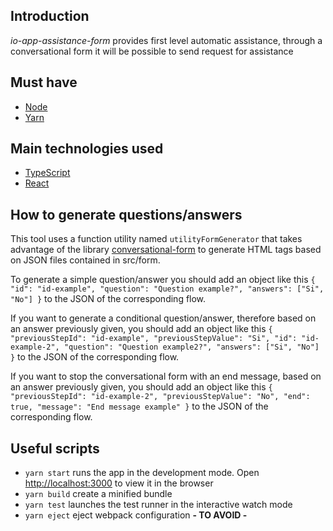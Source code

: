 ## Introduction

_io-app-assistance-form_ provides first level automatic assistance, through a conversational form it will be possible to send request for assistance

## Must have

- [Node](https://nodejs.org/en/)
- [Yarn](https://yarnpkg.com/)

## Main technologies used

- [TypeScript](https://www.typescriptlang.org/)
- [React](https://reactjs.org/)

## How to generate questions/answers

This tool uses a function utility named `utilityFormGenerator` that takes advantage of the library [conversational-form](https://space10-community.github.io/conversational-form/docs/1.0.0/getting-started/) to generate HTML tags based on JSON files contained in src/form.

To generate a simple question/answer you should add an object like this `{ "id": "id-example", "question": "Question example?", "answers": ["Si", "No"] }` to the JSON of the corresponding flow.

If you want to generate a conditional question/answer, therefore based on an answer previously given, you should add an object like this `{ "previousStepId": "id-example", "previousStepValue": "Si", "id": "id-example-2", "question": "Question example2?", "answers": ["Si", "No"] }` to the JSON of the corresponding flow.

If you want to stop the conversational form with an end message, based on an answer previously given, you should add an object like this `{ "previousStepId": "id-example-2", "previousStepValue": "No", "end": true, "message": "End message example" }` to the JSON of the corresponding flow.

## Useful scripts

- `yarn start` runs the app in the development mode. Open [http://localhost:3000](http://localhost:3000) to view it in the browser
- `yarn build` create a minified bundle
- `yarn test` launches the test runner in the interactive watch mode
- `yarn eject` eject webpack configuration **- TO AVOID -**
